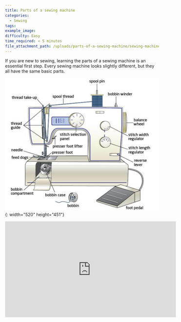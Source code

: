 ```yaml
---
title: Parts of a sewing machine
categories:
  - Sewing
tags:
example_image:
difficulty: Easy
time_required: < 5 minutes
file_attachment_path: /uploads/parts-of-a-sewing-machine/sewing-machine-notes.svg
---
```


If you are new to sewing, learning the parts of a sewing machine is an essential first step. Every sewing machine looks slightly different, but they all have the same basic parts.

![](/uploads/parts-of-a-sewing-machine/sewing-machine-parts.jpg){: width="520" height="451"}

<div class="cms-embed" data-cms-embed="PGlmcmFtZSB3aWR0aD0iNTYwIiBoZWlnaHQ9IjMxNSIgc3JjPSJodHRwczovL3d3dy55b3V0dWJlLmNvbS9lbWJlZC9NQzluWVdZOUY2USIgZnJhbWVib3JkZXI9IjAiIGFsbG93PSJhY2NlbGVyb21ldGVyOyBhdXRvcGxheTsgZW5jcnlwdGVkLW1lZGlhOyBneXJvc2NvcGU7IHBpY3R1cmUtaW4tcGljdHVyZSIgYWxsb3dmdWxsc2NyZWVuPjwvaWZyYW1lPg=="><iframe width="560" height="315" src="https://www.youtube.com/embed/MC9nYWY9F6Q" frameborder="0" allow="accelerometer; autoplay; encrypted-media; gyroscope; picture-in-picture" allowfullscreen=""></iframe></div>
